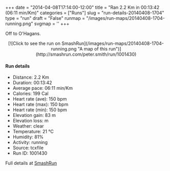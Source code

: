 +++
date = "2014-04-08T17:14:00-12:00"
title = "Ran 2.2 Km in 00:13:42 (06:11 min/Km)"
categories = ["Runs"]
slug = "run-details-20140408-1704"
type = "run"
draft = "False"
runmap = "/images/run-maps/20140408-1704-running.png"
svgmap = '<polyline points="89 100, 93 94, 82 77, 82 72, 83 71, 85 67, 89 63, 82 57, 83 47, 80 43, 70 45, 54 42, 57 28, 49 25, 54 17, 55 11, 8 0, 17 3, 18 4, 17 9, 13 9">'
+++

Off to O'Hagans. 

<!--more-->

<center>
[![Click to see the run on SmashRun](/images/run-maps/20140408-1704-running.png "A map of this run")](http://smashrun.com/peter.smith/run/1001430)
</center>

#### Run details

* Distance: 2.2 Km
* Duration: 00:13:42
* Average pace: 06:11 min/Km
* Calories: 199 Cal
* Heart rate (ave): 150 bpm
* Heart rate (max): 150 bpm
* Heart rate (min): 150 bpm
* Elevation gain: 83 m
* Elevation loss:  m
* Weather: clear
* Temperature: 21 &deg;C
* Humidity: 81%
* Activity: running
* Source: tcxfile
* Run ID: 1001430

Full details at [SmashRun](http://smashrun.com/peter.smith/run/1001430)